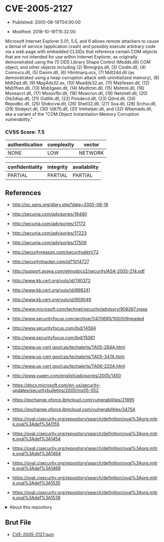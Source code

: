 # CVE-2005-2127

- Published: 2005-08-19T04:00:00

- Modified: 2018-10-19T15:32:00

Microsoft Internet Explorer 5.01, 5.5, and 6 allows remote attackers to cause a denial of service (application crash) and possibly execute arbitrary code via a web page with embedded CLSIDs that reference certain COM objects that are not intended for use within Internet Explorer, as originally demonstrated using the (1) DDS Library Shape Control (Msdds.dll) COM object, and other objects including (2) Blnmgrps.dll, (3) Ciodm.dll, (4) Comsvcs.dll, (5) Danim.dll, (6) Htmlmarq.ocx, (7) Mdt2dd.dll (as demonstrated using a heap corruption attack with uninitialized memory), (8) Mdt2qd.dll, (9) Mpg4ds32.ax, (10) Msadds32.ax, (11) Msb1esen.dll, (12) Msb1fren.dll, (13) Msb1geen.dll, (14) Msdtctm.dll, (15) Mshtml.dll, (16) Msoeacct.dll, (17) Msosvfbr.dll, (18) Mswcrun.dll, (19) Netshell.dll, (20) Ole2disp.dll, (21) Outllib.dll, (22) Psisdecd.dll, (23) Qdvd.dll, (24) Repodbc.dll, (25) Shdocvw.dll, (26) Shell32.dll, (27) Soa.dll, (28) Srchui.dll, (29) Stobject.dll, (30) Vdt70.dll, (31) Vmhelper.dll, and (32) Wbemads.dll, aka a variant of the "COM Object Instantiation Memory Corruption vulnerability."

### CVSS Score: **7.5**

| authentication | complexity | vector |
| --- | --- | --- |
| NONE | LOW | NETWORK |

| confidentiality | integrity | availability |
| --- | --- | --- |
| PARTIAL | PARTIAL | PARTIAL |

## References

* http://isc.sans.org/diary.php?date=2005-08-18

* http://secunia.com/advisories/16480

* http://secunia.com/advisories/17172

* http://secunia.com/advisories/17223

* http://secunia.com/advisories/17509

* http://securityreason.com/securityalert/72

* http://securitytracker.com/id?1014727

* http://support.avaya.com/elmodocs2/security/ASA-2005-214.pdf

* http://www.kb.cert.org/vuls/id/740372

* http://www.kb.cert.org/vuls/id/898241

* http://www.kb.cert.org/vuls/id/959049

* http://www.microsoft.com/technet/security/advisory/906267.mspx

* http://www.securityfocus.com/archive/1/470690/100/0/threaded

* http://www.securityfocus.com/bid/14594

* http://www.securityfocus.com/bid/15061

* http://www.us-cert.gov/cas/techalerts/TA05-284A.html

* http://www.us-cert.gov/cas/techalerts/TA05-347A.html

* http://www.us-cert.gov/cas/techalerts/TA06-220A.html

* http://www.vupen.com/english/advisories/2005/1450

* https://docs.microsoft.com/en-us/security-updates/securitybulletins/2005/ms05-052

* https://exchange.xforce.ibmcloud.com/vulnerabilities/21895

* https://exchange.xforce.ibmcloud.com/vulnerabilities/34754

* https://oval.cisecurity.org/repository/search/definition/oval%3Aorg.mitre.oval%3Adef%3A1155

* https://oval.cisecurity.org/repository/search/definition/oval%3Aorg.mitre.oval%3Adef%3A1454

* https://oval.cisecurity.org/repository/search/definition/oval%3Aorg.mitre.oval%3Adef%3A1464

* https://oval.cisecurity.org/repository/search/definition/oval%3Aorg.mitre.oval%3Adef%3A1468

* https://oval.cisecurity.org/repository/search/definition/oval%3Aorg.mitre.oval%3Adef%3A1535

* https://oval.cisecurity.org/repository/search/definition/oval%3Aorg.mitre.oval%3Adef%3A1538

<details>
<summary>About this repository</summary> 

  This repository is part of the project [Live Hack CVE](https://github.com/Live-Hack-CVE). Main website can be found [www.live-hack.org](https://www.live-hack.org) 
  
  Made by [Sn0wAlice](https://github.com/Sn0wAlice) for the people that care about security and need to have a feed of the latest CVEs. Hope you enjoy it, don't forget to star the repo and follow me on [Twitter](https://twitter.com/Sn0wAlice) and [Github](https://github.com/Sn0wAlice). And that is my [personnal website](https://www.alice-snow.me/)

  - [Home Page](https://github.com/Live-Hack-CVE)
  - [Framework](https://github.com/Live-Hack-CVE/cve-framework)
  - [CVE database](https://github.com/Live-Hack-CVE/full_database)
  - [Changelog](https://github.com/Live-Hack-CVE/Changelog)
</details>

## Brut File

* [CVE-2005-2127.json](https://raw.githubusercontent.com/Live-Hack-CVE/full_database/main/cves/2005/CVE-2005-2127.json)

